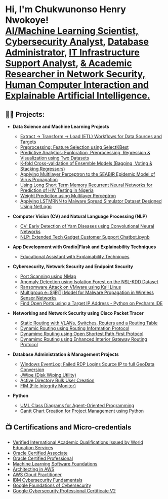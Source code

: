 <h1>Hi, I'm Chukwunonso Henry Nwokoye! <br/><a href="https://github.com/ChiNonsoHenry16">AI/Machine Learning Scientist, Cybersecurity Analyst</a>, <a href="https://www.linkedin.com/in/henry-chukwunonso-phd/">Database Administrator</a>, <a href="https://www.linkedin.com/in/henry-chukwunonso-phd/">IT Infrastructure Support Analyst</a>, <a href="https://scholar.google.com/citations?user=FJGeeEAAAAAJ"> & Academic Researcher in Network Security, Human Computer Interaction and Explainable Artificial Intelligence.</a></h1>
  
<h2>👨‍💻 Projects:</h2>

- <b> Data Science and Machine Learning Projects </b>
  - [Extract → Transform → Load (ETL) Workflows for Data Sources and Targets](https://github.com/ChiNonsoHenry16/ETL_collections)
  - [Preprocessing: Feature Selection using SelectKBest](Selecting_K_best_features_Pig_Weight.ipynb)
  - [Predictive Analytics: Exploration, Preprocessing, Regression & Visualization using Two Datasets](CRA_Exam_Data_Analysis_using_Two_Datasets.ipynb)
  - [K-fold Cross-validation of Ensemble Models (Bagging, Voting & Stacking Regressors)](Kfold_Validation_of_Ensemble_Models.ipynb)
  - [Applying Multilayer Perceptron to the SEABIR Epidemic Model of Virus Propagation](SEABIR_Epidemic_Model_with_MLP_Regressor.ipynb)
  - [Using Long Short Term Memory Recurrent Neural Networks for Prediction of HIV Testing in Nigeria](LSTM_on_HIV_Testing_Data_from_Nigeria.ipynb)
  - [Weight Prediciton using Multilayer Perceptron](MLP_for_weight_prediction_for_First_Scientific_Reports_Paper.ipynb)
  - [Applying LSTMRNN to Malware Spread Simulator Dataset Designed Using NetLogo](Malware_Spread_Simulator_with_100_Nodes_+_LSTM.ipynb)
 
- <b>Computer Vision (CV) and Natural Language Processing (NLP)</b>
  - [CV: Early Detection of Yam Diseases using Convolutional Neural Networks](Case_3_%287%29_Online_Education_Assistant_With_Explainability%20Techniques.ipynb)
  - [NLP: Extended Tech Gadget Customer Support Chatbot.ipynb](Extended_Tech_Gadget_Customer_Support_Chatbot.ipynb)
 
- <b>App Development with Gradio|Flask and Explainability Techniques</b>
  - [Educational Assistant with Explainability Techniques](Case_3_%287%29_Online_Education_Assistant_With_Explainability%20Techniques.ipynb)
    
- <b>Cybersecurity, Network Security and Endpoint Security </b>
  - [Port Scanning using NMap](https://github.com/ChiNonsoHenry16/PortScanning-NMap)
  - [Anomaly Detection using Isolation Forest on the NSL-KDD Dataset](https://github.com/ChiNonsoHenry16/anomaly-detection-isoforest)
  - [Ransomware Attack on VMware using Kali Linus](https://github.com/ChiNonsoHenry16/RansomwareAttackVMware2017)
  - [Multigroup e−SIjRjTj Model for Malware Propagation in Wireless Sensor Networks](Multigroup_e−SIjRjTj_Model_for_Malware_Propagation_in_WSN.ipynb)
  - [Find Open Ports using a Target IP Address - Python on Pycharm IDE](https://github.com/ChiNonsoHenry16/FindOpenPortsUsingPython)
  

- <b>Networking and Network Security using Cisco Packet Tracer</b>
  - [Static Routing with VLANs, Switches, Routers and a Routing Table](https://github.com/ChiNonsoHenry16/Static-Routing)
  - [Dynamic Routing using Routing Information Protocol]()
  - [Dynamimc Routing using Open Shortest Path First Protocol](https://github.com/ChiNonsoHenry16/Dynamic-RoutingOSPF)
  - [Dynamimc Routing using Enhanced Interior Gateway Routing Protocol](https://github.com/ChiNonsoHenry16/Dynamic-Routing-using-EIGRP)
    
- <b>Database Administration & Management Projects </b>
  - [Windows EventLog: Failed RDP Logins Source IP to full GeoData Conversion](https://github.com/joshmadakor1/Sentinel-Lab)
  - [JWipe (Disk Wiping Utility)](https://github.com/joshmadakor1/Jwipe.PowerShell)
  - [Active Directory Bulk User Creation](https://github.com/joshmadakor1/AD_PS)
  - [FIM (File Integrity Monitor)](https://github.com/joshmadakor1/PowerShell-Integrity-FIM)
    
- <b>Python</b>
  - [UML Class Diagrams for Agent-Oriented Programming](UML_Diagrams_in_Agent_oriented_Programming.ipynb)
  - [Gantt Chart Creation for Project Management using Python](Gantt_Chart_for_Ultrafund_Project.ipynb)
 
    
<h2>📺 Certifications and Micro-credentials</h2>

   - [Verified International Academic Qualifications Issued by World Education Services](https://www.credly.com/badges/2b6a9fab-4a8d-4647-8761-bfc74d8f6ea7/public_url) 
   - [Oracle Certified Associate](https://drive.google.com/file/d/10u0UoRHdLPvDvcDZ5tF5bcAALn9hyPkT/view?usp=sharing)
   - [Oracle Certified Professional](https://drive.google.com/file/d/10u0UoRHdLPvDvcDZ5tF5bcAALn9hyPkT/view?usp=sharing)
   - [Machine Learning Software Foundations](https://certificate.bcdiploma.com/check/1D50F0673D21DD2DB316874E0614E9611EA824ECD929B5626F57B885BB11E8BFdU02NUZLV0VQdXErNDZZb1dsSW9Fa2IzR0hxLy9lQTVDTUZ6ZEFFTXpHemw1TzNL)
   - [Architecting in AWS](https://drive.google.com/file/d/14rd-4F61WW-b7Z06bpYKxN3enacWpxNz/view?usp=sharing)
   - [AWS Cloud Practitioner](https://drive.google.com/file/d/1Y-67qbMECmCm_-A_Fn3Wa-hrT7FO3tQA/view?usp=sharing)
   - [IBM Cybersecurity Fundamentals](https://www.credly.com/badges/ff50325f-ea22-4d1a-9a7c-f0b1a20008fd/public_url)
   - [Google Foundations of Cybersecurity](https://coursera.org/share/8e21812ecc7cf24f0e59154334ce112b)
   - [Google Cybersecurity Professional Certificate V2](https://www.credly.com/badges/ef631090-2937-42be-ab11-23ba9494a4dd/public_url)
  
